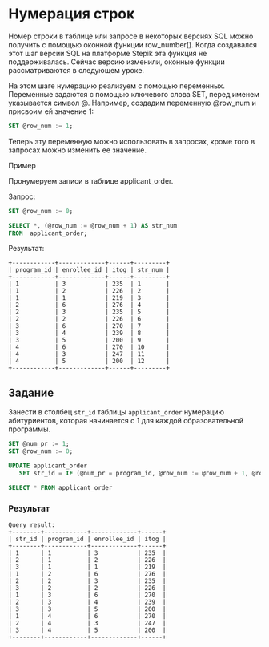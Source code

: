 # Нумерация строк

Номер строки в таблице или запросе в некоторых версиях SQL можно получить с помощью оконной функции  row_number().  Когда создавался этот шаг версии SQL на платформе Stepik эта функция не поддерживалась. Сейчас версию изменили, оконные функции рассматриваются в следующем уроке.

На этом шаге нумерацию реализуем с помощью переменных.  Переменные задаются с помощью ключевого слова SET,  перед именем указывается символ @. Например, создадим переменную @row_num и присвоим ей значение 1:

```SQL
SET @row_num := 1;
```

Теперь эту переменную можно использовать в запросах,  кроме того в запросах можно изменить ее значение. 

Пример

Пронумеруем записи в таблице applicant_order.

Запрос:
```SQL
SET @row_num := 0;

SELECT *, (@row_num := @row_num + 1) AS str_num
FROM  applicant_order;
```

Результат:
```
+------------+-------------+------+---------+
| program_id | enrollee_id | itog | str_num |
+------------+-------------+------+---------+
| 1          | 3           | 235  | 1       |
| 1          | 2           | 226  | 2       |
| 1          | 1           | 219  | 3       |
| 2          | 6           | 276  | 4       |
| 2          | 3           | 235  | 5       |
| 2          | 2           | 226  | 6       |
| 3          | 6           | 270  | 7       |
| 3          | 4           | 239  | 8       |
| 3          | 5           | 200  | 9       |
| 4          | 6           | 270  | 10      |
| 4          | 3           | 247  | 11      |
| 4          | 5           | 200  | 12      |
+------------+-------------+------+---------+
```

## Задание

Занести в столбец ```str_id``` таблицы ```applicant_order``` нумерацию абитуриентов, которая начинается с 1 для каждой образовательной программы.

```SQL
SET @num_pr := 1;
SET @row_num := 0;

UPDATE applicant_order
   SET str_id = IF (@num_pr = program_id, @row_num := @row_num + 1, @row_num := 1 AND  @num_pr := program_id);

SELECT * FROM applicant_order
```

### Результат
```
Query result:
+--------+------------+-------------+------+
| str_id | program_id | enrollee_id | itog |
+--------+------------+-------------+------+
| 1      | 1          | 3           | 235  |
| 2      | 1          | 2           | 226  |
| 3      | 1          | 1           | 219  |
| 1      | 2          | 6           | 276  |
| 2      | 2          | 3           | 235  |
| 3      | 2          | 2           | 226  |
| 1      | 3          | 6           | 270  |
| 2      | 3          | 4           | 239  |
| 3      | 3          | 5           | 200  |
| 1      | 4          | 6           | 270  |
| 2      | 4          | 3           | 247  |
| 3      | 4          | 5           | 200  |
+--------+------------+-------------+------+
```